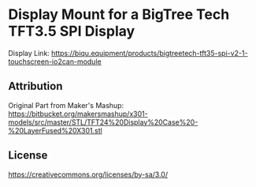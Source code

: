 # Display Mount for a BigTree Tech TFT3.5 SPI Display

Display Link: https://biqu.equipment/products/bigtreetech-tft35-spi-v2-1-touchscreen-io2can-module

## Attribution

Original Part from Maker's Mashup: https://bitbucket.org/makersmashup/x301-models/src/master/STL/TFT24%20Display%20Case%20-%20LayerFused%20X301.stl

## License

https://creativecommons.org/licenses/by-sa/3.0/